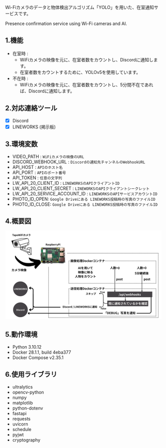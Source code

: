 
Wi-Fiカメラのデータと物体検出アルゴリズム「YOLO」を用いた、在室通知サービスです。

Presence confirmation service using Wi-Fi cameras and AI.

## 1.機能
 - 在室時 : 
   - WiFiカメラの映像を元に、在室者数をカウントし、Discordに通知します。
   - 在室者数をカウントするために、YOLOv5を使用しています。
 - 不在時 :
   - WiFiカメラの映像を元に、在室者数をカウントし、5分間不在であれば、Discordに通知します。

## 2.対応連絡ツール
  - [x] Discord
  - [x] LINEWORKS (掲示板)

## 3.環境変数
 - VIDEO_PATH : `WiFiカメラの映像のURL`
 - DISCORD_WEBHOOK_URL : `Discordの通知先チャンネルのWebhookURL`
 - API_HOST : `APIのホスト名`
 - API_PORT : `APIのポート番号`
 - API_TOKEN : `任意の文字列`
 - LW_API_20_CLIENT_ID : `LINEWORKSのAPIクライアントID`
 - LW_API_20_CLIENT_SECRET : `LINEWORKSのAPIクライアントシークレット`
 - LW_API_20_SERVICE_ACCOUNT_ID : `LINEWORKSのAPIサービスアカウントID`
 - PHOTO_ID_OPEN: `Google Driveにある LINEWORKS投稿時の写真のファイルID`
 - PHOTO_ID_CLOSE: `Google Driveにある LINEWORKS投稿時の写真のファイルID`

## 4.概要図
![概要図](static/system-map.png)


## 5.動作環境
 - Python 3.10.12
 - Docker 28.1.1, build 4eba377
 - Docker Compose v2.35.1

## 6.使用ライブラリ
 - ultralytics
 - opencv-python
 - numpy
 - matplotlib
 - python-dotenv
 - fastapi
 - requests
 - uvicorn
 - schedule
 - pyjwt
 - cryptography
